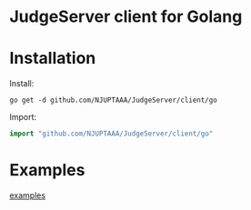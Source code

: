 # JudgeServer client for Golang

# Installation

Install:

```shell
go get -d github.com/NJUPTAAA/JudgeServer/client/go
```

Import:

```go
import "github.com/NJUPTAAA/JudgeServer/client/go"
```

# Examples

[examples](https://github.com/NJUPTAAA/JudgeServer/tree/master/client/go/examples)
